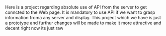 Here is a project regarding absolute use of API from the server to get conncted to the Web page.
It is mandatory to use API if we want to grasp information froma any server and display.
This project which we have is just a prototype and furthur changes will be made to make it more attractive and decent right now its just raw 
